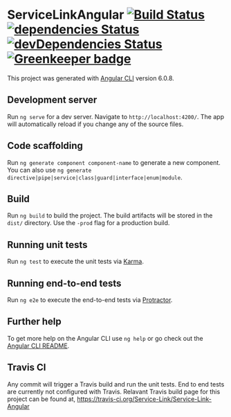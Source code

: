# ServiceLinkAngular [![Build Status](https://travis-ci.org/Service-Link/Service-Link-Angular.svg?branch=master)](https://travis-ci.org/Service-Link/Service-Link-Angular) [![dependencies Status](https://david-dm.org/Service-Link/Service-Link-Angular/status.svg)](https://david-dm.org/Service-Link/Service-Link-Angular) [![devDependencies Status](https://david-dm.org/Service-Link/Service-Link-Angular/dev-status.svg)](https://david-dm.org/Service-Link/Service-Link-Angular?type=dev) [![Greenkeeper badge](https://badges.greenkeeper.io/Service-Link/Service-Link-Angular.svg)](https://greenkeeper.io/)

This project was generated with [Angular CLI](https://github.com/angular/angular-cli) version 6.0.8.

## Development server

Run `ng serve` for a dev server. Navigate to `http://localhost:4200/`. The app will automatically reload if you change any of the source files.

## Code scaffolding

Run `ng generate component component-name` to generate a new component. You can also use `ng generate directive|pipe|service|class|guard|interface|enum|module`.

## Build

Run `ng build` to build the project. The build artifacts will be stored in the `dist/` directory. Use the `-prod` flag for a production build.

## Running unit tests

Run `ng test` to execute the unit tests via [Karma](https://karma-runner.github.io).

## Running end-to-end tests

Run `ng e2e` to execute the end-to-end tests via [Protractor](http://www.protractortest.org/).

## Further help

To get more help on the Angular CLI use `ng help` or go check out the [Angular CLI README](https://github.com/angular/angular-cli/blob/master/README.md).

## Travis CI

Any commit will trigger a Travis build and run the unit tests. End to end tests are currently not configured with Travis. Relavant Travis build page for this project can be found at, https://travis-ci.org/Service-Link/Service-Link-Angular
